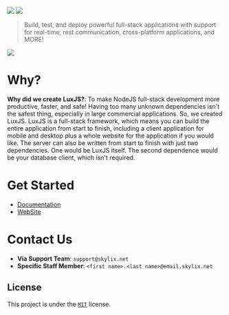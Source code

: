 ![](https://raw.githubusercontent.com/SkylixGH/LuxJS/main/assets/LuxJS%20Banner%20Image.svg)
![](https://tokei.rs/b1/github/devskylix/luxjs)
> Build, test, and deploy powerful full-stack applications with support for real-time, rest communication, cross-platform applications, and MORE!

![](https://tokei.rs/b1/github/skylixgh/luxjs)

# Why?
**Why did we create LuxJS?**: To make NodeJS full-stack development more productive, faster, and safe! Having too many unknown dependencies isn't the safest thing, especially in large commercial applications. So, we created LuxJS. LuxJS is a full-stack framework, which means you can build the entire application from start to finish, including a client application for mobile and desktop plus a whole website for the application if you would like. The server can also be written from start to finish with just two dependencies. One would be LuxJS itself. The second dependence would be your database client, which isn't required.

# Get Started
 - [Documentation](./docs/README.md)
 - [WebSite](https://skylix.net/projects/luxjs)

# Contact Us
 - **Via Support Team**: `support@skylix.net`
 - **Specific Staff Member**: `<first name>.<last name>@email.skylix.net`

## License
This project is under the [`MIT`](./LICENSE) license.

